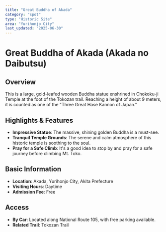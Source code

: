 ```yaml
---
title: "Great Buddha of Akada"
category: "spot"
type: "Historic Site"
area: "Yurihonjo City"
last_updated: "2025-06-30"
---
```


# Great Buddha of Akada (Akada no Daibutsu)

## Overview
This is a large, gold-leafed wooden Buddha statue enshrined in Chokoku-ji Temple at the foot of the Tokozan trail. Reaching a height of about 9 meters, it is counted as one of the "Three Great Hase Kannon of Japan."

## Highlights & Features
- **Impressive Statue**: The massive, shining golden Buddha is a must-see.
- **Tranquil Temple Grounds**: The serene and calm atmosphere of this historic temple is soothing to the soul.
- **Pray for a Safe Climb**: It's a good idea to stop by and pray for a safe journey before climbing Mt. Toko.

## Basic Information
- **Location**: Akada, Yurihonjo City, Akita Prefecture
- **Visiting Hours**: Daytime
- **Admission Fee**: Free

## Access
- **By Car**: Located along National Route 105, with free parking available.
- **Related Trail**: Tokozan Trail